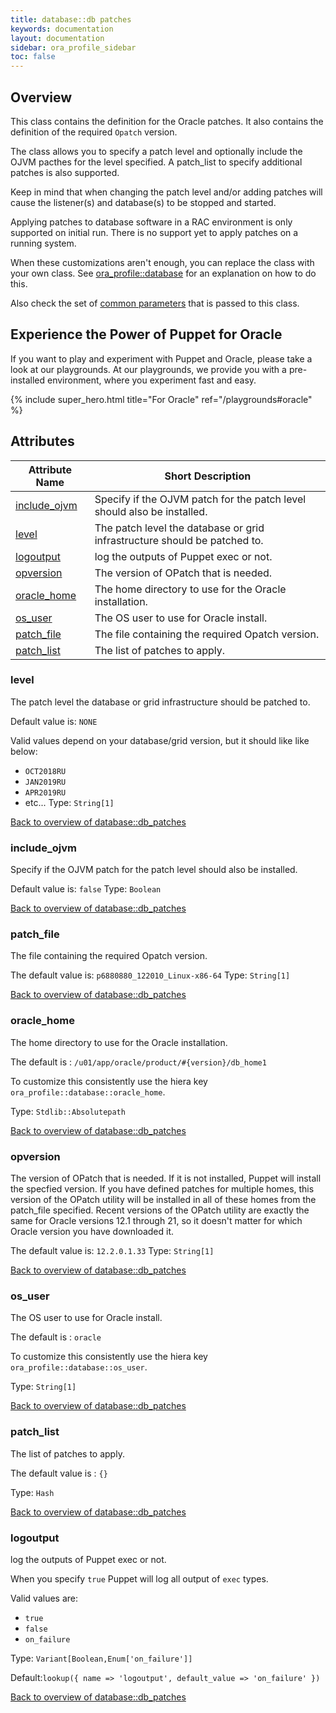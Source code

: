 ```yaml
---
title: database::db patches
keywords: documentation
layout: documentation
sidebar: ora_profile_sidebar
toc: false
---
```

## Overview

This class contains the definition for the Oracle patches. It also contains the definition of the required `Opatch` version.

The class allows you to specify a patch level and optionally include the OJVM pacthes for the level specified.
A patch_list to specify additional patches is also supported.

Keep in mind that when changing the patch level and/or adding patches will cause the listener(s) and database(s) to be stopped and started.

Applying patches to database software in a RAC environment is only supported on initial run.
There is no support yet to apply patches on a running system.

When these customizations aren't enough, you can replace the class with your own class. See [ora_profile::database](./database.html) for an explanation on how to do this.

Also check the set of [common parameters](./common) that is passed to this class.







## Experience the Power of Puppet for Oracle

If you want to play and experiment with Puppet and Oracle, please take a look at our playgrounds. At our playgrounds, we provide you with a pre-installed environment, where you experiment fast and easy.

{% include super_hero.html title="For Oracle" ref="/playgrounds#oracle" %}


## Attributes



Attribute Name                                     | Short Description                                                         |
-------------------------------------------------- | ------------------------------------------------------------------------- |
[include_ojvm](#database::db_patches_include_ojvm) | Specify if the OJVM patch for the patch level should also be installed.   |
[level](#database::db_patches_level)               | The patch level the database or grid infrastructure should be patched to. |
[logoutput](#database::db_patches_logoutput)       | log the outputs of Puppet exec or not.                                    |
[opversion](#database::db_patches_opversion)       | The version of OPatch that is needed.                                     |
[oracle_home](#database::db_patches_oracle_home)   | The home directory to use for the Oracle installation.                    |
[os_user](#database::db_patches_os_user)           | The OS user to use for Oracle install.                                    |
[patch_file](#database::db_patches_patch_file)     | The file containing the required Opatch version.                          |
[patch_list](#database::db_patches_patch_list)     | The list of patches to apply.                                             |




### level<a name='database::db_patches_level'>

The patch level the database or grid infrastructure should be patched to.

Default value is: `NONE`

Valid values depend on your database/grid version, but it should like like below:

- `OCT2018RU`
- `JAN2019RU`
- `APR2019RU`
- etc...
Type: `String[1]`


[Back to overview of database::db_patches](#attributes)

### include_ojvm<a name='database::db_patches_include_ojvm'>

Specify if the OJVM patch for the patch level should also be installed.

Default value is: `false`
Type: `Boolean`


[Back to overview of database::db_patches](#attributes)

### patch_file<a name='database::db_patches_patch_file'>

The file containing the required Opatch version.

The default value is: `p6880880_122010_Linux-x86-64`
Type: `String[1]`


[Back to overview of database::db_patches](#attributes)

### oracle_home<a name='database::db_patches_oracle_home'>

The home directory to use for the Oracle installation.

The default is : `/u01/app/oracle/product/#{version}/db_home1`

To customize this consistently use the hiera key `ora_profile::database::oracle_home`.


Type: `Stdlib::Absolutepath`


[Back to overview of database::db_patches](#attributes)

### opversion<a name='database::db_patches_opversion'>

The version of OPatch that is needed. If it is not installed, Puppet will install the specfied version.
If you have defined patches for multiple homes, this version of the OPatch utility will be installed
in all of these homes from the patch_file specified. Recent versions of the OPatch utility are exactly
the same for Oracle versions 12.1 through 21, so it doesn't matter for which Oracle version you have
downloaded it.

The default value is: `12.2.0.1.33`
Type: `String[1]`


[Back to overview of database::db_patches](#attributes)

### os_user<a name='database::db_patches_os_user'>

The OS user to use for Oracle install.

The default is : `oracle`

To customize this consistently use the hiera key `ora_profile::database::os_user`.

Type: `String[1]`


[Back to overview of database::db_patches](#attributes)

### patch_list<a name='database::db_patches_patch_list'>

The list of patches to apply.

The default value is : `{}`


Type: `Hash`


[Back to overview of database::db_patches](#attributes)

### logoutput<a name='database::db_patches_logoutput'>

log the outputs of Puppet exec or not.

When you specify `true` Puppet will log all output of `exec` types.

Valid values are:

- `true`
- `false`
- `on_failure`

Type: `Variant[Boolean,Enum['on_failure']]`

Default:`lookup({ name => 'logoutput', default_value => 'on_failure' })`

[Back to overview of database::db_patches](#attributes)
